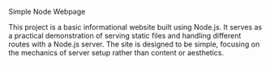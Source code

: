 Simple Node Webpage

This project is a basic informational website built using Node.js. It serves as a practical demonstration of serving static files and handling different routes with a Node.js server. The site is designed to be simple, focusing on the mechanics of server setup rather than content or aesthetics.
